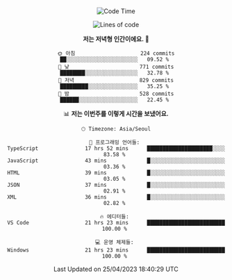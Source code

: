 <div align="center">

<br />

 <!--START_SECTION:waka-->
![Code Time](http://img.shields.io/badge/Code%20Time-496%20hrs%204%20mins-blue)

![Lines of code](https://img.shields.io/badge/%EC%A0%80%EB%8A%94%20%EC%97%AC%ED%83%9C%EA%B9%8C%EC%A7%80%20-2.8%20million%20%EC%A4%84%EC%9D%98%20%EC%BD%94%EB%93%9C%EB%A5%BC%20%EC%9E%91%EC%84%B1%ED%96%88%EC%96%B4%EC%9A%94.-blue)

**저는 저녁형 인간이에요. 🦉** 

```text
🌞 아침                     224 commits         ██░░░░░░░░░░░░░░░░░░░░░░░   09.52 % 
🌆 낮　                     771 commits         ████████░░░░░░░░░░░░░░░░░   32.78 % 
🌃 저녁                     829 commits         █████████░░░░░░░░░░░░░░░░   35.25 % 
🌙 밤　                     528 commits         ██████░░░░░░░░░░░░░░░░░░░   22.45 % 
```


📊 **저는 이번주를 이렇게 시간을 보냈어요.** 

```text
🕑︎ Timezone: Asia/Seoul

💬 프로그래밍 언어들: 
TypeScript               17 hrs 52 mins      █████████████████████░░░░   83.58 % 
JavaScript               43 mins             █░░░░░░░░░░░░░░░░░░░░░░░░   03.36 % 
HTML                     39 mins             █░░░░░░░░░░░░░░░░░░░░░░░░   03.05 % 
JSON                     37 mins             █░░░░░░░░░░░░░░░░░░░░░░░░   02.91 % 
XML                      36 mins             █░░░░░░░░░░░░░░░░░░░░░░░░   02.82 % 

🔥 에디터들: 
VS Code                  21 hrs 23 mins      █████████████████████████   100.00 % 

💻 운영 체제들: 
Windows                  21 hrs 23 mins      █████████████████████████   100.00 % 
```


 Last Updated on 25/04/2023 18:40:29 UTC
<!--END_SECTION:waka-->

</div>

